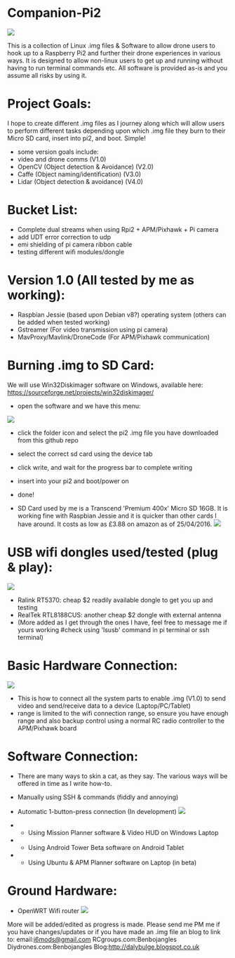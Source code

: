 # Companion-Pi2
![](https://github.com/benb0jangles/Companion-Pi2/blob/master/Images%20for%20readme/ardupilot_logo2.png)

This is a collection of Linux .img files & Software to allow drone users to hook up to a Raspberry Pi2 and further their drone experiences in various ways. It is designed to allow non-linux users to get up and running without having to run terminal commands etc. All software is provided as-is and you assume all risks by using it. 

# Project Goals:
I hope to create different .img files as I journey along which will allow users to perform different tasks depending upon which .img file they burn to their Micro SD card, insert into pi2, and boot. Simple!
- some version goals include:
- video and drone comms (V1.0)
- OpenCV (Object detection & Avoidance) (V2.0)
- Caffe (Object naming/identification) (V3.0)
- Lidar (Object detection & avoidance) (V4.0)

# Bucket List:
- Complete dual streams when using Rpi2 + APM/Pixhawk + Pi camera
- add UDT error correction to udp
- emi shielding of pi camera ribbon cable
- testing different wifi modules/dongle

# Version 1.0 (All tested by me as working):
- Raspbian Jessie (based upon Debian v8?) operating system (others can be added when tested working)
- Gstreamer (For video transmission using pi camera)
- MavProxy/Mavlink/DroneCode (For APM/Pixhawk communication)

# Burning .img to SD Card:
We will use Win32Diskimager software on Windows, available here: https://sourceforge.net/projects/win32diskimager/

- open the software and we have this menu:

![](https://github.com/benb0jangles/Companion-Pi2/blob/master/Images%20for%20readme/Win32DiskImager.png)
- click the folder icon and select the pi2 .img file you have downloaded from this github repo
- select the correct sd card using the device tab
- click write, and wait for the progress bar to complete writing
- insert into your pi2 and boot/power on
- done!

- SD Card used by me is a Transcend 'Premium 400x' Micro SD 16GB. It is working fine with Raspbian Jessie and it is quicker than other cards I have around. It costs as low as £3.88 on amazon as of 25/04/2016.
![](https://github.com/benb0jangles/Companion-Pi2/blob/master/Images%20for%20readme/sd16gb.jpg)


# USB wifi dongles used/tested (plug & play):
![](https://github.com/benb0jangles/Companion-Pi2/blob/master/Images%20for%20readme/2016-04-24_001.jpg)
- Ralink RT5370: cheap $2 readily available dongle to get you up and testing
- RealTek RTL8188CUS: another cheap $2 dongle with external antenna
- (More added as I get through the ones I have, feel free to message me if yours working #check using 'lsusb' command in pi terminal or ssh terminal)


# Basic Hardware Connection:
![](https://github.com/benb0jangles/Companion-Pi2/blob/master/Images%20for%20readme/pi2-connections1.jpg)
- This is how to connect all the system parts to enable .img (V1.0) to send video and send/receive data to a device (Laptop/PC/Tablet)
- range is limited to the wifi connection range, so ensure you have enough range and also backup control using a normal RC radio controller to the APM/Pixhawk board

# Software Connection:
- There are many ways to skin a cat, as they say. The various ways will be offered in time as I write how-to. 

- Manually using SSH & commands (fiddly and annoying)
- Automatic 1-button-press connection (In development)
![](https://github.com/benb0jangles/Companion-Pi2/blob/master/Images%20for%20readme/2016-04-24_002.jpg)
- - Using Mission Planner software & Video HUD on Windows Laptop
- - Using Android Tower Beta software on Android Tablet
- - Using Ubuntu & APM Planner software on Laptop (in beta)

# Ground Hardware:
- OpenWRT Wifi router
![](https://github.com/benb0jangles/Companion-Pi2/blob/master/Images%20for%20readme/gs6.jpg)

More will be added/edited as progress is made. Please send me PM me if you have changes/updates or if you have made an .img file an blog to link to: email:i6mods@gmail.com RCgroups.com:Benbojangles Diydrones.com:Benbojangles Blog:http://dalybulge.blogspot.co.uk
